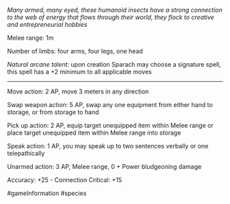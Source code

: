 *Many armed, many eyed, these humanoid insects have a strong connection to the web of energy that flows through their world, they flock to creative and entrepreneurial hobbies*

Melee range: 1m

Number of limbs: four arms, four legs, one head

*Natural arcane talent:* upon creation Sparach may choose a signature spell, this spell has a +2 minimum to all applicable moves

---

Move action: 2 AP, move 3 meters in any direction

Swap weapon action: 5 AP, swap any one equipment from either hand to storage, or from storage to hand

Pick up action: 2 AP, equip target unequipped item within Melee range or place target unequipped item within Melee range into storage

Speak action: 1 AP, you may speak up to two sentences verbally or one telepathically

Unarmed action: 3 AP, Melee range, 0 + Power bludgeoning damage

Accuracy: +25 - Connection
Critical: +15

#gameInformation #species